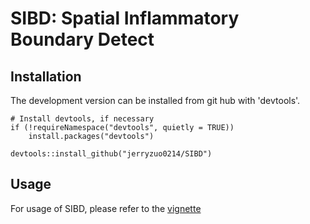 # SIBD: Spatial Inflammatory Boundary Detect

## Installation

The development version can be installed from git hub with 'devtools'.
```
# Install devtools, if necessary
if (!requireNamespace("devtools", quietly = TRUE))
    install.packages("devtools")

devtools::install_github("jerryzuo0214/SIBD")
```

## Usage

For usage of SIBD, please refer to the [vignette](doc/my-vignette.pdf)

